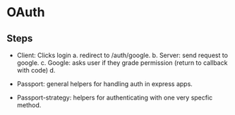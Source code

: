 # OAuth

## Steps

- Client: Clicks login
    a. redirect to /auth/google.
    b. Server: send request to google.
    c. Google: asks user if they grade permission (return to callback with code)
    d.

- Passport: general helpers for handling auth in express apps.
- Passport-strategy: helpers for authenticating with one very specfic method.

